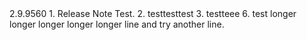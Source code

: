 <ClientToolDeployManifest version="1.0">
  <Version>2.9.9560</Version>
  <ReleaseNote>1. Release Note Test. 
2. testtesttest
3. testteee
6. test longer longer longer longer longer line and try another line. </ReleaseNote>
</ClientToolDeployManifest>
